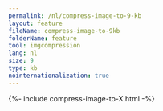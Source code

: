 ```yaml
---
permalink: /nl/compress-image-to-9-kb
layout: feature
fileName: compress-image-to-9kb
folderName: feature
tool: imgcompression
lang: nl
size: 9
type: kb
nointernationalization: true
---
```

{%- include compress-image-to-X.html -%}
      